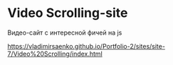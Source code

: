 # Video Scrolling-site
 
Видео-сайт с интересной фичей на js

https://vladimirsaenko.github.io/Portfolio-2/sites/site-7/Video%20Scrolling/index.html
